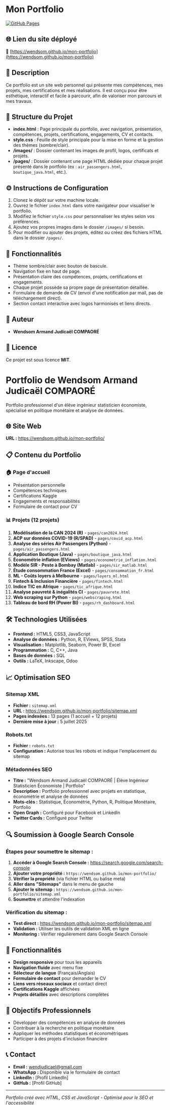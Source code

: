 # Mon Portfolio

[![GitHub Pages](https://img.shields.io/badge/Visiter-le%20site-blue)](https://wendsom.github.io/mon-portfolio)

## 🌐 Lien du site déployé
🔗 [https://wendsom.github.io/mon-portfolio](https://wendsom.github.io/mon-portfolio)

## 📌 Description
Ce portfolio est un site web personnel qui présente mes compétences, mes projets, mes certifications et mes réalisations. Il est conçu pour être esthétique, interactif et facile à parcourir, afin de valoriser mon parcours et mes travaux.

## 📁 Structure du Projet

- **index.html** : Page principale du portfolio, avec navigation, présentation, compétences, projets, certifications, engagements, CV et contacts.
- **style.css** : Feuille de style principale pour la mise en forme et la gestion des thèmes (sombre/clair).
- **/images/** : Dossier contenant les images de profil, logos, certificats et projets.
- **/pages/** : Dossier contenant une page HTML dédiée pour chaque projet présenté dans le portfolio (ex : `air_passengers.html`, `boutique_java.html`, etc.).

## ⚙️ Instructions de Configuration

1. Clonez le dépôt sur votre machine locale.
2. Ouvrez le fichier `index.html` dans votre navigateur pour visualiser le portfolio.
3. Modifiez le fichier `style.css` pour personnaliser les styles selon vos préférences.
4. Ajoutez vos propres images dans le dossier `/images/` si besoin.
5. Pour modifier ou ajouter des projets, éditez ou créez des fichiers HTML dans le dossier `/pages/`.

## 🚀 Fonctionnalités

- Thème sombre/clair avec bouton de bascule.
- Navigation fixe en haut de page.
- Présentation claire des compétences, projets, certifications et engagements.
- Chaque projet possède sa propre page de présentation détaillée.
- Formulaire de demande de CV (envoi d'une notification par mail, pas de téléchargement direct).
- Section contact interactive avec logos harmonisés et liens directs.

## 👤 Auteur
- **Wendsom Armand Judicaël COMPAORÉ**

## 📄 Licence
Ce projet est sous licence **MIT**.

# Portfolio de Wendsom Armand Judicaël COMPAORÉ

Portfolio professionnel d'un élève ingénieur statisticien économiste, spécialisé en politique monétaire et analyse de données.

## 🌐 Site Web
**URL :** https://wendsom.github.io/mon-portfolio/

## 📋 Contenu du Portfolio

### 🏠 Page d'accueil
- Présentation personnelle
- Compétences techniques
- Certifications Kaggle
- Engagements et responsabilités
- Formulaire de contact pour CV

### 📊 Projets (12 projets)
1. **Modélisation de la CAN 2024 (R)** - `pages/can2024.html`
2. **ACP sur données COVID-19 (R/SPAD)** - `pages/covid_acp.html`
3. **Analyse des séries Air Passengers (Python)** - `pages/air_passengers.html`
4. **Application Boutique (Java)** - `pages/boutique_java.html`
5. **Économétrie inflation (EViews)** - `pages/econometrie_inflation.html`
6. **Modèle SIR - Peste à Bombay (Matlab)** - `pages/sir_matlab.html`
7. **Étude consommation France (Excel)** - `pages/consommation_fr.html`
8. **ML - Coûts loyers à Melbourne** - `pages/loyers_ml.html`
9. **Fintech & Inclusion Financière** - `pages/fintech.html`
10. **Indice TIC en Afrique** - `pages/tic_afrique.html`
11. **Analyse pauvreté & inégalités CI** - `pages/pauvrete.html`
12. **Web scraping sur Python** - `pages/webscraping.html`
13. **Tableau de bord RH (Power BI)** - `pages/rh_dashboard.html`

## 🛠️ Technologies Utilisées
- **Frontend :** HTML5, CSS3, JavaScript
- **Analyse de données :** Python, R, EViews, SPSS, Stata
- **Visualisation :** Matplotlib, Seaborn, Power BI, Excel
- **Programmation :** C, C++, Java
- **Bases de données :** SQL
- **Outils :** LaTeX, Inkscape, Odoo

## 📈 Optimisation SEO

### Sitemap XML
- **Fichier :** `sitemap.xml`
- **URL :** https://wendsom.github.io/mon-portfolio/sitemap.xml
- **Pages indexées :** 13 pages (1 accueil + 12 projets)
- **Dernière mise à jour :** 5 juillet 2025

### Robots.txt
- **Fichier :** `robots.txt`
- **Configuration :** Autorise tous les robots et indique l'emplacement du sitemap

### Métadonnées SEO
- **Titre :** "Wendsom Armand Judicaël COMPAORÉ | Élève Ingénieur Statisticien Économiste | Portfolio"
- **Description :** Portfolio professionnel avec projets en statistique, économétrie et analyse de données
- **Mots-clés :** Statistique, Économétrie, Python, R, Politique Monétaire, Portfolio
- **Open Graph :** Configuré pour Facebook et LinkedIn
- **Twitter Cards :** Configuré pour Twitter

## 🔍 Soumission à Google Search Console

### Étapes pour soumettre le sitemap :
1. **Accéder à Google Search Console :** https://search.google.com/search-console
2. **Ajouter votre propriété :** `https://wendsom.github.io/mon-portfolio/`
3. **Vérifier la propriété** (via fichier HTML ou balise meta)
4. **Aller dans "Sitemaps"** dans le menu de gauche
5. **Ajouter le sitemap :** `https://wendsom.github.io/mon-portfolio/sitemap.xml`
6. **Soumettre** et attendre l'indexation

### Vérification du sitemap :
- **Test direct :** https://wendsom.github.io/mon-portfolio/sitemap.xml
- **Validation :** Utiliser les outils de validation XML en ligne
- **Monitoring :** Vérifier régulièrement dans Google Search Console

## 📱 Fonctionnalités
- **Design responsive** pour tous les appareils
- **Navigation fluide** avec menu fixe
- **Sélecteur de langue** (Français/Anglais)
- **Formulaire de contact** pour demander le CV
- **Liens vers réseaux sociaux** et contact direct
- **Certifications Kaggle** affichées
- **Projets détaillés** avec descriptions complètes

## 🎯 Objectifs Professionnels
- Développer des compétences en analyse de données
- Contribuer à la recherche en politique monétaire
- Appliquer les méthodes statistiques et économétriques
- Participer à des projets d'inclusion financière

## 📞 Contact
- **Email :** wendjudicael@gmail.com
- **WhatsApp :** Disponible via le formulaire de contact
- **LinkedIn :** [Profil LinkedIn]
- **GitHub :** [Profil GitHub]

---

*Portfolio créé avec HTML, CSS et JavaScript - Optimisé pour le SEO et l'accessibilité*
